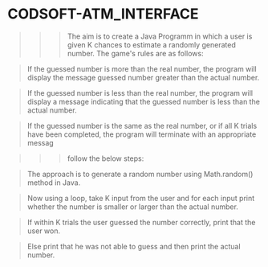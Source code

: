 # CODSOFT-ATM_INTERFACE

>>>The aim is to create a Java Programm in which a user is given K chances to estimate a randomly generated number. The game's rules are as follows:

>If the guessed number is more than the real number, the program will display the message guessed number greater than the actual number.

>If the guessed number is less than the real number, the program will display a message indicating that the guessed number is less than the actual number.

>If the guessed number is the same as the real number, or if all K trials have been completed, the program will terminate with an appropriate messag

>>>follow the below steps: 

>The approach is to generate a random number using Math.random() method in Java.

>Now using a loop, take K input from the user and for each input print whether the number is smaller or larger than the actual number.

>If within K trials the user guessed the number correctly, print that the user won.

>Else print that he was not able to guess and then print the actual number.
